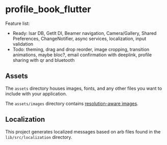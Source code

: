 # profile_book_flutter

Feature list:
- Ready: Isar DB, GetIt DI, Beamer navigation, Camera/Gallery, Shared Preferences, ChangeNotifier, async services, localization, input validation
- Todo: theming, drag and drop reorder, image cropping, transition animations, maybe bloc?, email confirmation with deeplink, profile sharing with qr and bluetooth

## Assets

The `assets` directory houses images, fonts, and any other files you want to
include with your application.

The `assets/images` directory contains [resolution-aware
images](https://flutter.dev/docs/development/ui/assets-and-images#resolution-aware).

## Localization

This project generates localized messages based on arb files found in
the `lib/src/localization` directory.
